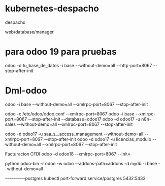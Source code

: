 # kubernetes-despacho

despacho



web/database/manager



# para odoo 19 para pruebas

odoo -d tu\_base\_de\_datos -i base --without-demo=all --http-port=8067 --stop-after-init

# Dml-odoo

odoo -i base --without-demo=all --xmlrpc-port=8067 --stop-after-init

odoo -c /etc/odoo/odoo.conf --xmlrpc-port=8067
odoo -i base --xmlrpc-port=8067 --stop-after-init --database=odoo17
odoo -d odoo17 -u n8n-sales --without-demo=all --xmlrpc-port=8067 --stop-after-init

odoo -d odoo17 -u saa\_s\_\_access\_management --without-demo=all --xmlrpc-port=8067 --stop-after-init
odoo -d odoo17 -u licencias\_modulo --without-demo=all --xmlrpc-port=8067 --stop-after-init

Facturacion CFDI
odoo -d odoo18 --xmlrpc-port=8067 --init=



python odoo-bin -r odoo -w odoo --addons-path=addons -d mydb -i base --without-demo=all



----------postgres
kubectl port-forward service/postgres 5432:5432

